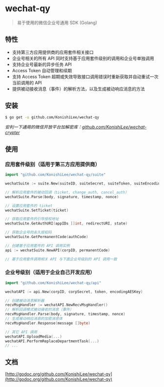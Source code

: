 # wechat-qy
> 易于使用的微信企业号通用 SDK (Golang)

## 特性

* 支持第三方应用提供商的应用套件相关接口
* 企业号相关的所有 API 同时支持基于应用套件级别的调用和企业号单独调用
* 支持企业号最新的异步任务 API
* Access Token 自动管理和续期
* 支持 Access Token 超期或失效导致接口调用错误时重新获取并自动重试一次当前调用的 API
* 提供被动接收消息（事件）的解析方法，以及生成被动响应消息的方法

## 安装
```bash
$ go get -u github.com/KonishiLee/wechat-qy
```

*安利一下通用的微信开放平台加解密库：[github.com/KonishiLee/wechat-crypter](https://github.com/KonishiLee/wechat-crypter)*

## 使用

### 应用套件级别（适用于第三方应用提供商）
```go
import "github.com/KonishiLee/wechat-qy/suite"

wechatSuite := suite.New(suiteID, suiteSecret, suiteToken, suiteEncodingAESKey)

// 解析应用套件的被动回调（ticket, change_auth, cancel_auth）
wechatSuite.Parse(body, signature, timestamp, nonce)

// 设置应用套件的 ticket
wechatSuite.SetTicket(ticket)

// 获取应用套件的引导授权地址
wechatSuite.GetAuthURI(appIDs []int, redirectURI, state)

// 获取企业号的永久授权码
wechatSuite.GetPermanentCode(authCode)

// 创建基于应用套件的 API 调用实例
api := wechatSuite.NewAPI(corpID, permanentCode)

// 基于应用套件调用相关 API 与下面企业号级别的 API 调用一致
```

### 企业号级别（适用于企业自己开发应用）
```go
import "github.com/KonishiLee/wechat-qy/api"

wechatAPI := api.New(corpID, corpSecret, token, encodingAESKey)

// 创建被动消息解析器
recvMsgHandler := wechatAPI.NewRecvMsgHandler()
// 解析回调模式被动接收的消息（事件）
recvMsgHandler.Parse(body, signature, timestamp, nonce)
// 生成被动响应消息的加密消息体
recvMsgHandler.Response(message []byte)

// 其它 API 调用
wechatAPI.UploadMedia(...)
wechatAPI.PerformReplaceDepartmentTask(...)
// ...
```

## 文档
[http://godoc.org/github.com/KonishiLee/wechat-qy](http://godoc.org/github.com/KonishiLee/wechat-qy)
